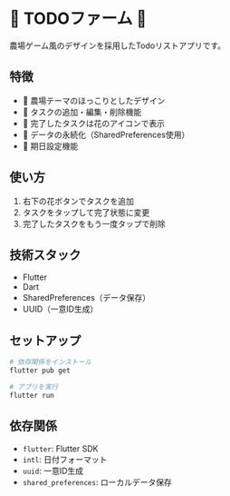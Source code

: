 # 🌱 TODOファーム 🌱

農場ゲーム風のデザインを採用したTodoリストアプリです。

## 特徴

- 🌿 農場テーマのほっこりとしたデザイン
- 📝 タスクの追加・編集・削除機能
- 🌸 完了したタスクは花のアイコンで表示
- 💾 データの永続化（SharedPreferences使用）
- 📅 期日設定機能

## 使い方

1. 右下の花ボタンでタスクを追加
2. タスクをタップして完了状態に変更
3. 完了したタスクをもう一度タップで削除

## 技術スタック

- Flutter
- Dart
- SharedPreferences（データ保存）
- UUID（一意ID生成）

## セットアップ

```bash
# 依存関係をインストール
flutter pub get

# アプリを実行
flutter run
```

## 依存関係

- `flutter`: Flutter SDK
- `intl`: 日付フォーマット
- `uuid`: 一意ID生成
- `shared_preferences`: ローカルデータ保存